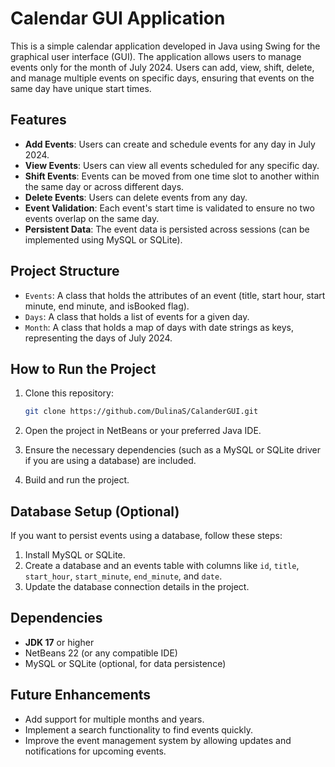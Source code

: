 # Calendar GUI Application

This is a simple calendar application developed in Java using Swing for the graphical user interface (GUI). The application allows users to manage events only for the month of July 2024. Users can add, view, shift, delete, and manage multiple events on specific days, ensuring that events on the same day have unique start times.

## Features

- **Add Events**: Users can create and schedule events for any day in July 2024.
- **View Events**: Users can view all events scheduled for any specific day.
- **Shift Events**: Events can be moved from one time slot to another within the same day or across different days.
- **Delete Events**: Users can delete events from any day.
- **Event Validation**: Each event's start time is validated to ensure no two events overlap on the same day.
- **Persistent Data**: The event data is persisted across sessions (can be implemented using MySQL or SQLite).

## Project Structure

- `Events`: A class that holds the attributes of an event (title, start hour, start minute, end minute, and isBooked flag).
- `Days`: A class that holds a list of events for a given day.
- `Month`: A class that holds a map of days with date strings as keys, representing the days of July 2024.

## How to Run the Project

1. Clone this repository:
    ```bash
    git clone https://github.com/DulinaS/CalanderGUI.git
    ```

2. Open the project in NetBeans or your preferred Java IDE.

3. Ensure the necessary dependencies (such as a MySQL or SQLite driver if you are using a database) are included.

4. Build and run the project.

## Database Setup (Optional)

If you want to persist events using a database, follow these steps:

1. Install MySQL or SQLite.
2. Create a database and an events table with columns like `id`, `title`, `start_hour`, `start_minute`, `end_minute`, and `date`.
3. Update the database connection details in the project.

## Dependencies

- **JDK 17** or higher
- NetBeans 22 (or any compatible IDE)
- MySQL or SQLite (optional, for data persistence)

## Future Enhancements

- Add support for multiple months and years.
- Implement a search functionality to find events quickly.
- Improve the event management system by allowing updates and notifications for upcoming events.

